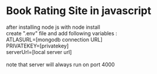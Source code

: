 # Book Rating Site in javascript

after installing node js with node install\
create ".env" file and add following variables :\
ATLASURL=[mongodb connection URL]\
PRIVATEKEY=[privatekey]\
serverUrl=[local server url]\
\
note that server will always run on port 4000
